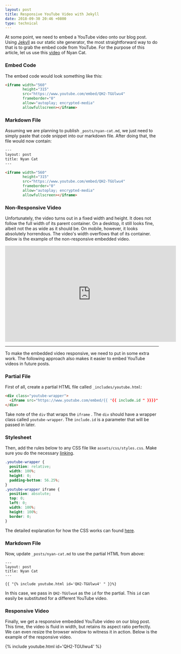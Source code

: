 ```yaml
---
layout: post
title: Responsive YouTube Video with Jekyll
date: 2018-09-30 20:46 +0800
type: technical
---
```


At some point, we need to embed a YouTube video onto our blog post. Using [Jekyll](https://jekyllrb.com/) as our static site generator, the most straightforward way to do that is to grab the embed code from YouTube. For the purpose of this article, let us use this [video](https://www.youtube.com/watch?v=QH2-TGUlwu4) of Nyan Cat.

### Embed Code

The embed code would look something like this:

```html
<iframe width="560"
        height="315"
        src="https://www.youtube.com/embed/QH2-TGUlwu4"
        frameborder="0"
        allow="autoplay; encrypted-media"
        allowfullscreen></iframe>
```

### Markdown File

Assuming we are planning to publish `_posts/nyan-cat.md`, we just need to simply paste that code snippet into our markdown file. After doing that, the file would now contain:

```html
---
layout: post
title: Nyan Cat
---

<iframe width="560"
        height="315"
        src="https://www.youtube.com/embed/QH2-TGUlwu4"
        frameborder="0"
        allow="autoplay; encrypted-media"
        allowfullscreen></iframe>
```

### Non-Responsive Video

Unfortunately, the video turns out in a fixed width and height. It does not follow the full width of its parent container. On a desktop, it still looks fine, albeit not the as wide as it should be. On mobile, however, it looks absolutely horrendous. The video's width overflows that of its container. Below is the example of the non-responsive embedded video.

<iframe width="560" height="315" src="https://www.youtube.com/embed/QH2-TGUlwu4" frameborder="0" allow="autoplay; encrypted-media" allowfullscreen></iframe>

---

To make the embedded video responsive, we need to put in some extra work. The following approach also makes it easier to embed YouTube videos in future posts.

### Partial File

First of all, create a partial HTML file called `_includes/youtube.html`:

```html
<div class="youtube-wrapper">
  <iframe src="https://www.youtube.com/embed/{{ "{{ include.id " }}}}" allowfullscreen></iframe>
</div>
```

Take note of the `div` that wraps the `iframe` . The `div` should have a wrapper class called `youtube-wrapper`. The `include.id` is a parameter that will be passed in later.

### Stylesheet

Then, add the rules below to any CSS file like `assets/css/styles.css`. Make sure you do the necessary [linking](https://teamtreehouse.com/community/htmlcss-linking).

```css
.youtube-wrapper {
  position: relative;
  width: 100%;
  height: 0;
  padding-bottom: 56.25%;
}
.youtube-wrapper iframe {
  position: absolute;
  top: 0;
  left: 0;
  width: 100%;
  height: 100%;
  border: 0;
}
```

The detailed explanation for how the CSS works can found [here](https://alistapart.com/article/creating-intrinsic-ratios-for-video).

### Markdown File

Now, update `_posts/nyan-cat.md` to use the partial HTML from above:

```liquid
---
layout: post
title: Nyan Cat
---

{{ "{% include youtube.html id='QH2-TGUlwu4' " }}%}
```

In this case, we pass in `QH2-TGUlwu4` as the `id` for the partial. This `id` can easily be substituted for a different YouTube video.

### Responsive Video

Finally, we get a responsive embedded YouTube video on our blog post. This time, the video is fluid in width, but retains its aspect ratio perfectly. We can even resize the browser window to witness it in action. Below is the example of the responsive video.

{% include youtube.html id='QH2-TGUlwu4' %}

